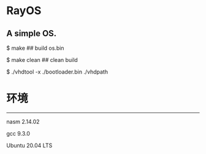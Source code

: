 # RayOS
A simple OS.
----------------------------------------------------------------------------
$ make          ## build os.bin

$ make clean    ## clean build

$ ./vhdtool -x ./bootloader.bin ./vhdpath

# 环境
----------------------------------------------------------------------------
nasm 2.14.02

gcc 9.3.0

Ubuntu 20.04 LTS
